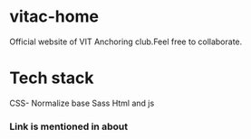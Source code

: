 # vitac-home
Official website of VIT Anchoring club.Feel free to collaborate. 
# Tech stack
CSS- Normalize base
Sass
Html and js
### Link is mentioned in about
